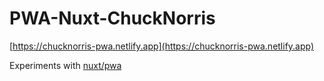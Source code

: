 # PWA-Nuxt-ChuckNorris

[https://chucknorris-pwa.netlify.app](https://chucknorris-pwa.netlify.app)

Experiments with [nuxt/pwa](https://pwa.nuxtjs.org/)
